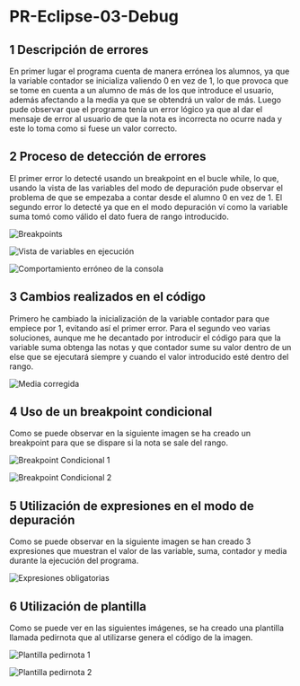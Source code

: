 # PR-Eclipse-03-Debug

## 1 Descripción de errores
En primer lugar el programa cuenta de manera errónea los alumnos, ya que la variable contador se inicializa valiendo 0 en vez de 1, lo que provoca que se tome en cuenta a un alumno de más de los que introduce el usuario, además afectando a la media ya que se obtendrá un valor de más.
Luego pude observar que el programa tenía un error lógico ya que al dar el mensaje de error al usuario de que la nota es incorrecta no ocurre nada y este lo toma como si fuese un valor correcto.

## 2 Proceso de detección de errores
El primer error lo detecté usando un breakpoint en el bucle while, lo que, usando la vista de las variables del modo de depuración pude observar el problema de que se empezaba a contar desde el alumno 0 en vez de 1.
El segundo error lo detecté ya que en el modo depuración ví como la variable suma tomó como válido el dato fuera de rango introducido.

![Breakpoints](capturas/01_breakpoints.jpg)

![Vista de variables en ejecución](capturas/02_variables_iteracion.jpg)

![Comportamiento erróneo de la consola](capturas/03_console_comportamiento.jpg)

## 3 Cambios realizados en el código
Primero he cambiado la inicialización de la variable contador para que empiece por 1, evitando así el primer error.
Para el segundo veo varias soluciones, aunque me he decantado por introducir el código para que la variable suma obtenga las notas y que contador sume su valor dentro de un else que se ejecutará siempre y cuando el valor introducido esté dentro del rango.

![Media corregida](capturas/05_media_corregida.jpg)

## 4 Uso de un breakpoint condicional
Como se puede observar en la siguiente imagen se ha creado un breakpoint para que se dispare si la nota se sale del rango.

![Breakpoint Condicional 1](capturas/06_breakpoint_condicional1.jpg)

![Breakpoint Condicional 2](capturas/06_breakpoint_condicional2.jpg)

## 5  Utilización de expresiones en el modo de depuración
Como se puede observar en la siguiente imagen se han creado 3 expresiones que muestran el valor de las variable, suma, contador y media durante la ejecución del programa.

![Expresiones obligatorias](capturas/04_expressions_obligatorias.jpg)

## 6 Utilización de plantilla
Como se puede ver en las siguientes imágenes, se ha creado una plantilla llamada pedirnota que al utilizarse genera el código de la imagen.

![Plantilla pedirnota 1](capturas/05_plantilla_pedirnota1.jpg)

![Plantilla pedirnota 2](capturas/05_plantilla_pedirnota2.jpg)
